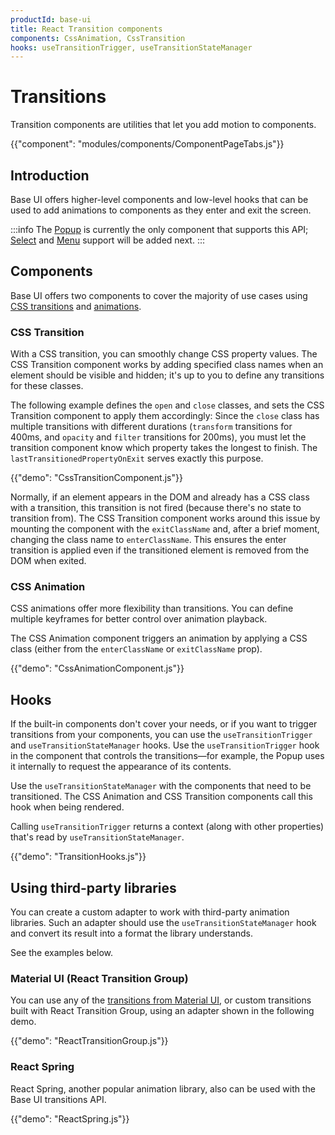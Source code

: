 ```yaml
---
productId: base-ui
title: React Transition components
components: CssAnimation, CssTransition
hooks: useTransitionTrigger, useTransitionStateManager
---
```


# Transitions

<p class="description">Transition components are utilities that let you add motion to components.</p>

{{"component": "modules/components/ComponentPageTabs.js"}}

## Introduction

Base UI offers higher-level components and low-level hooks that can be used to add animations to components as they enter and exit the screen.

:::info
The [Popup](/base-ui/react-popup/) is currently the only component that supports this API; [Select](/base-ui/react-select/) and [Menu](/base-ui/react-menu/) support will be added next.
:::

## Components

Base UI offers two components to cover the majority of use cases using [CSS transitions](https://developer.mozilla.org/en-US/docs/Web/CSS/CSS_transitions/Using_CSS_transitions) and [animations](https://developer.mozilla.org/en-US/docs/Web/CSS/CSS_animations/Using_CSS_animations).

### CSS Transition

With a CSS transition, you can smoothly change CSS property values.
The CSS Transition component works by adding specified class names when an element should be visible and hidden; it's up to you to define any transitions for these classes.

The following example defines the `open` and `close` classes, and sets the CSS Transition component to apply them accordingly:
Since the `close` class has multiple transitions with different durations (`transform` transitions for 400ms, and `opacity` and `filter` transitions for 200ms), you must let the transition component know which property takes the longest to finish.
The `lastTransitionedPropertyOnExit` serves exactly this purpose.

{{"demo": "CssTransitionComponent.js"}}

Normally, if an element appears in the DOM and already has a CSS class with a transition, this transition is not fired (because there's no state to transition from).
The CSS Transition component works around this issue by mounting the component with the `exitClassName` and, after a brief moment, changing the class name to `enterClassName`.
This ensures the enter transition is applied even if the transitioned element is removed from the DOM when exited.

### CSS Animation

CSS animations offer more flexibility than transitions.
You can define multiple keyframes for better control over animation playback.

The CSS Animation component triggers an animation by applying a CSS class (either from the `enterClassName` or `exitClassName` prop).

{{"demo": "CssAnimationComponent.js"}}

## Hooks

If the built-in components don't cover your needs, or if you want to trigger transitions from your components, you can use the `useTransitionTrigger` and `useTransitionStateManager` hooks.
Use the `useTransitionTrigger` hook in the component that controls the transitions—for example, the Popup uses it internally to request the appearance of its contents.

Use the `useTransitionStateManager` with the components that need to be transitioned.
The CSS Animation and CSS Transition components call this hook when being rendered.

Calling `useTransitionTrigger` returns a context (along with other properties) that's read by `useTransitionStateManager`.

{{"demo": "TransitionHooks.js"}}

## Using third-party libraries

You can create a custom adapter to work with third-party animation libraries.
Such an adapter should use the `useTransitionStateManager` hook and convert its result into a format the library understands.

See the examples below.

### Material UI (React Transition Group)

You can use any of the [transitions from Material UI](/material-ui/transitions/), or custom transitions built with React Transition Group, using an adapter shown in the following demo.

{{"demo": "ReactTransitionGroup.js"}}

### React Spring

React Spring, another popular animation library, also can be used with the Base UI transitions API.

{{"demo": "ReactSpring.js"}}
